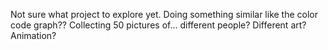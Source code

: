 Not sure what project to explore yet. Doing something similar like the color code graph?? Collecting 50 pictures of... different people? Different art? Animation? 
